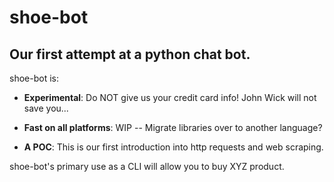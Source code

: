 # shoe-bot

## Our first attempt at a python chat bot.

shoe-bot is:

  * **Experimental**:
  Do NOT give us your credit card info! John Wick will not save you...

  * **Fast on all platforms**:
  WIP -- Migrate libraries over to another language?
  
  * **A POC**:
  This is our first introduction into http requests and web scraping.

shoe-bot's primary use as a CLI will allow you to buy XYZ product.
